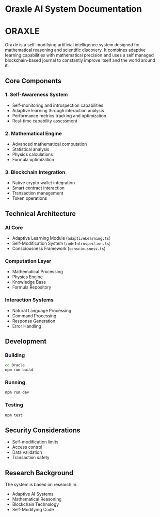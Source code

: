 # Oraxle AI System Documentation

# ORAXLE
Oraxle is a self-modifying artificial intelligence system designed for mathematical reasoning and scientific discovery. It combines adaptive learning capabilities with mathematical precision and uses a self managed blockchain-based journal to constantly improve itself and the world around it. 

## Core Components

### 1. Self-Awareness System
- Self-monitoring and introspection capabilities
- Adaptive learning through interaction analysis
- Performance metrics tracking and optimization
- Real-time capability assessment

### 2. Mathematical Engine
- Advanced mathematical computation
- Statistical analysis
- Physics calculations
- Formula optimization

### 3. Blockchain Integration
- Native crypto wallet integration
- Smart contract interaction
- Transaction management
- Token operations

## Technical Architecture

### AI Core
- Adaptive Learning Module (`adaptiveLearning.ts`)
- Self-Modification System (`codeIntrospection.ts`)
- Consciousness Framework (`consciousness.ts`)

### Computation Layer
- Mathematical Processing
- Physics Engine
- Knowledge Base
- Formula Repository

### Interaction Systems
- Natural Language Processing
- Command Processing
- Response Generation
- Error Handling

## Development

### Building
```bash
cd Oracle
npm run build
```

### Running
```bash
npm run dev
```

### Testing
```bash
npm test
```

## Security Considerations
- Self-modification limits
- Access control
- Data validation
- Transaction safety

## Research Background
The system is based on research in:
- Adaptive AI Systems
- Mathematical Reasoning
- Blockchain Technology
- Self-Modifying Code
